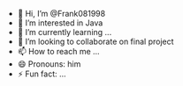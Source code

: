 - 👋 Hi, I’m @Frank081998
- 👀 I’m interested in Java
- 🌱 I’m currently learning ...
- 💞️ I’m looking to collaborate on final project
- 📫 How to reach me ...
- 😄 Pronouns: him
- ⚡ Fun fact: ...

<!---
Frank081998/Frank081998 is a ✨ special ✨ repository because its `README.md` (this file) appears on your GitHub profile.
You can click the Preview link to take a look at your changes.
--->
